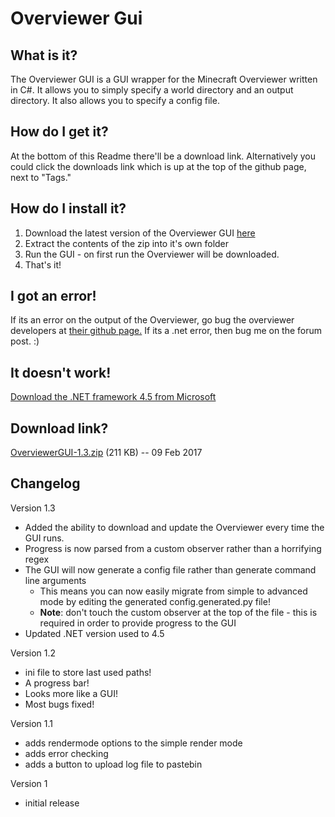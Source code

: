 Overviewer Gui
==============

What is it?
-----------
The Overviewer GUI is a GUI wrapper for the Minecraft Overviewer written in C#. 
It allows you to simply specify a world directory and an output directory. It also 
allows you to specify a config file.

How do I get it?
----------------
At the bottom of this Readme there'll be a download link. Alternatively you could 
click the downloads link which is up at the top of the github page, next to "Tags."

How do I install it?
--------------------
1. Download the latest version of the Overviewer GUI [here](https://github.com/rymate1234/Overviewer-GUI/releases)
2. Extract the contents of the zip into it's own folder
3. Run the GUI - on first run the Overviewer will be downloaded.
4. That's it!

I got an error!
---------------
If its an error on the output of the Overviewer, go bug the overviewer developers at [their github page.](https://github.com/overviewer/Minecraft-Overviewer)
If its a .net error, then bug me on the forum post. :)

It doesn't work!
----------------
[Download the .NET framework 4.5 from Microsoft](https://www.microsoft.com/en-us/download/details.aspx?id=30653)

Download link?
--------------
[OverviewerGUI-1.3.zip][dl] (211 KB) -- 09 Feb 2017

[dl]: https://github.com/downloads/rymate1234/Overviewer-GUI/OverviewerGUI-1.1.exe

Changelog
---------

Version 1.3

-  Added the ability to download and update the Overviewer every time the GUI runs.
-  Progress is now parsed from a custom observer rather than a horrifying regex 
-  The GUI will now generate a config file rather than generate command line arguments
    - This means you can now easily migrate from simple to advanced mode by editing the
      generated config.generated.py file!
    - **Note**: don't touch the custom observer at the top of the file - this is required
      in order to provide progress to the GUI
-  Updated .NET version used to 4.5

Version 1.2

-  ini file to store last used paths!
-  A progress bar!
-  Looks more like a GUI!
-  Most bugs fixed!

Version 1.1

-  adds rendermode options to the simple render mode
-  adds error checking
-  adds a button to upload log file to pastebin

Version 1

-  initial release